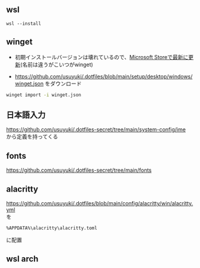 ## wsl
```
wsl --install
```

## winget
- 初期インストールバージョンは壊れているので、[Microsoft Storeで最新に更新](https://apps.microsoft.com/detail/9NBLGGH4NNS1?rtc=1&hl=ja-jp&gl=JP#activetab=pivot:overviewtab)(名前は違うがこいつがwinget)

- https://github.com/usuyuki/.dotfiles/blob/main/setup/desktop/windows/winget.json をダウンロード

```sh
winget import -i winget.json
```

## 日本語入力
https://github.com/usuyuki/.dotfiles-secret/tree/main/system-config/ime  
から定義を持ってくる


## fonts
https://github.com/usuyuki/.dotfiles-secret/tree/main/fonts

## alacritty
https://github.com/usuyuki/.dotfiles/blob/main/config/alacritty/win/alacritty.yml  
を
```
%APPDATA%\alacritty\alacritty.toml
```
に配置
## wsl arch
